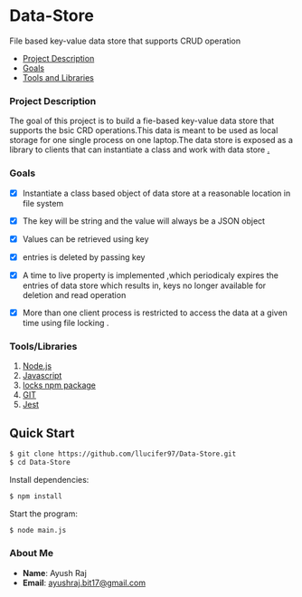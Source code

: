 # Data-Store
File based key-value data store that supports CRUD operation
- [Project Description](#project-description)
 - [Goals](#goals)
 - [Tools and Libraries](#tools/libraries)


### Project Description
The goal of this project is to build a fie-based key-value data store that supports the bsic CRD operations.This data is meant to be used as local storage for one single process on one laptop.The data store is exposed as a library to clients that can instantiate a class and work with data store [.](url-link)


### Goals
  - [x] Instantiate a class based object of data store at a reasonable location in file system
  - [x] The key will be string and the value will always be a JSON object
  - [x] Values can be retrieved using key
  - [x] entries is deleted by passing key 
  - [x] A time to live property is implemented ,which periodicaly expires the entries of data store which results in, keys no longer available for deletion and read operation
  - [x] More than one client process is restricted to access the data at a given time using file locking .
  

### Tools/Libraries
1. [Node.js](#nodejs)
2. [Javascript](#Javascript)
3. [locks npm package](#locks)
4. [GIT](#git)
5. [Jest](#jest)


## Quick Start

```bash
$ git clone https://github.com/llucifer97/Data-Store.git
$ cd Data-Store
```

Install dependencies:

```bash
$ npm install 
```


  Start the program:

```bash
$ node main.js
```



### About Me

- **Name**: Ayush Raj
- **Email**: ayushraj.bit17@gmail.com

